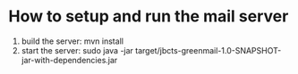 How to setup and run the mail server
====================================
1) build the server: mvn install
2) start the server: sudo java -jar target/jbcts-greenmail-1.0-SNAPSHOT-jar-with-dependencies.jar
